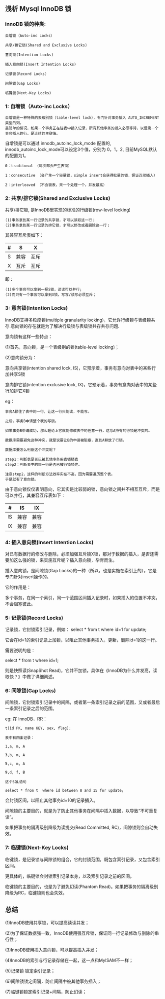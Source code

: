 ## 浅析 Mysql InnoDB 锁

### innoDB  锁的种类:

	自增锁（Auto-inc Locks）
	
	共享/排它锁(Shared and Exclusive Locks)
	
	意向锁(Intention Locks)
	
	插入意向锁(Insert Intention Locks)
	
	记录锁(Record Locks)
	
	间隙锁(Gap Locks)
	
	临键锁(Next-Key Locks)
	
	

### 1: 自增锁（Auto-inc Locks）

	自增锁是一种特殊的表级别锁（table-level lock），专门针对事务插入 AUTO_INCREMENT 类型的列。
	最简单的情况，如果一个事务正在往表中插入记录，所有其他事务的插入必须等待，以便第一个事务插入的行，是连续的主键值。
	
自增锁是可以通过 innodb_autoinc_lock_mode 配置的, innodb_autoinc_lock_mode可以设定3个值，分别为 0，1，2, 目前MySQL默认的配置为1。

	0：traditonal （每次都会产生表锁）

	1：consecutive （会产生一个轻量锁，simple insert会获得批量的锁，保证连续插入）

	2：interleaved （不会锁表，来一个处理一个，并发最高）
 

### 2: 共享/排它锁(Shared and Exclusive Locks)

共享/排它锁, 是InnoDB里实现的标准的行级锁(row-level locking)

	(1)事务拿到某一行记录的共享锁，才可以读取这一行；
	(2)事务拿到某一行记录的排它锁，才可以修改或者删除这一行；
	
其兼容互斥表如下：

| # | S | X  |
|-----|:-----:|:-----:|
|S | 兼容 | 互斥 |
|X | 互斥 | 互斥 |

即：

	(1)多个事务可以拿到一把S锁，读读可以并行;
	(2)而只有一个事务可以拿到X锁，写写/读写必须互斥；

	

### 3: 意向锁(Intention Locks)
InnoDB支持多粒度锁(multiple granularity locking)，它允许行级锁与表级锁共存.意向锁的存在就是为了解决行级锁与表级锁共存共存问题.

意向锁有这样一些特点：

(1)首先，意向锁，是一个表级别的锁(table-level locking)；

(2)意向锁分为：

意向共享锁(intention shared lock, IS)，它预示着，事务有意向对表中的某些行加共享S锁

意向排它锁(intention exclusive lock, IX)，它预示着，事务有意向对表中的某些行加排它X锁



eg：

	事务A锁住了表中的一行，让这一行只能读，不能写。
	
	之后，事务B申请整个表的写锁。
	
	如果事务B申请成功，那么理论上它就能修改表中的任意一行，这与A持有的行锁是冲突的。
	
	数据库需要避免这种冲突，就是说要让B的申请被阻塞，直到A释放了行锁。
	
	数据库要怎么判断这个冲突呢？
	
	step1：判断表是否已被其他事务用表锁锁表
	step2：判断表中的每一行是否已被行锁锁住。
	
	注意step2，这样的判断方法效率实在不高，因为需要遍历整个表。
	于是就有了意向锁。

由于意向锁仅仅表明意向，它其实是比较弱的锁，意向锁之间并不相互互斥，而是可以并行，其兼容互斥表如下：

| # | IS | IX  |
|-----|:-----:|:-----:|
|IS | 兼容 | 兼容 |
|IX | 兼容 | 兼容 |
	


### 4: 插入意向锁(Insert Intention Locks)

对已有数据行的修改与删除，必须加强互斥锁X锁，那对于数据的插入，是否还需要加这么强的锁，来实施互斥呢？插入意向锁，孕育而生。

插入意向锁，是间隙锁(Gap Locks)的一种（所以，也是实施在索引上的），它是专门针对insert操作的。

它的作用是：

多个事务，在同一个索引，同一个范围区间插入记录时，如果插入的位置不冲突，不会阻塞彼此。

### 5: 记录锁(Record Locks)

记录锁，它封锁索引记录，例如：
select * from t where id=1 for update;

它会在id=1的索引记录上加锁，以阻止其他事务插入，更新，删除id=1的这一行。

需要说明的是：

select * from t where id=1;

则是快照读(SnapShot Read)，它并不加锁，具体在《InnoDB为什么并发高，读取快？》中做了详细阐述。


### 6: 间隙锁(Gap Locks)
间隙锁，它封锁索引记录中的间隔，或者第一条索引记录之前的范围，又或者最后一条索引记录之后的范围。

eg: 在 InnoDB，RR：

	t(id PK, name KEY, sex, flag);
	
	表中有四条记录：
	
	1,a, m, A
	
	3,b, m, A
	
	5,c, m, A
	
	9,d, f, B
	
	这个SQL语句
	
	select * from t  where id between 8 and 15 for update;

会封锁区间，以阻止其他事务id=10的记录插入。

间隙锁的主要目的，就是为了防止其他事务在间隔中插入数据，以导致“不可重复读”。

如果把事务的隔离级别降级为读提交(Read Committed, RC)，间隙锁则会自动失效。


### 7: 	临键锁(Next-Key Locks)

临键锁，是记录锁与间隙锁的组合，它的封锁范围，既包含索引记录，又包含索引区间。

更具体的，临键锁会封锁索引记录本身，以及索引记录之前的区间。

临键锁的主要目的，也是为了避免幻读(Phantom Read)。如果把事务的隔离级别降级为RC，临键锁则也会失效。

## 总结

(1)InnoDB使用共享锁，可以提高读读并发；

(2)为了保证数据强一致，InnoDB使用强互斥锁，保证同一行记录修改与删除的串行性；

(3)InnoDB使用插入意向锁，可以提高插入并发；

(4)InnoDB的索引与行记录存储在一起，这一点和MyISAM不一样；

(5)记录锁 锁定索引记录；

(6)间隙锁锁定间隔，防止间隔中被其他事务插入；

(7)临键锁锁定索引记录+间隔，防止幻读；






